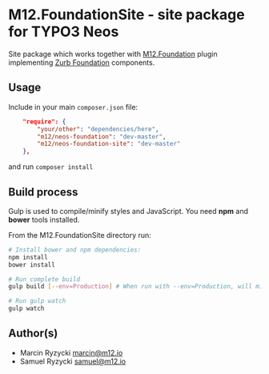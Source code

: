 # M12.FoundationSite - site package for TYPO3 Neos

Site package which works together with [M12.Foundation](https://github.com/million12/M12.Foundation) plugin implementing [Zurb Foundation](http://foundation.zurb.com/) components.

## Usage

Include in your main `composer.json` file:  
``` json
    "require": {
        "your/other": "dependencies/here",
        "m12/neos-foundation": "dev-master",
        "m12/neos-foundation-site": "dev-master"
    },
```  
and run `composer install`


## Build process

Gulp is used to compile/minify styles and JavaScript. You need **npm** and **bower** tools installed.

From the M12.FoundationSite directory run:

``` bash
# Install bower and npm dependencies:
npm install
bower install

# Run complete build
gulp build [--env=Production] # When run with --env=Production, will minify/compress files

# Run gulp watch
gulp watch
```


## Author(s)

* Marcin Ryzycki marcin@m12.io  
* Samuel Ryzycki samuel@m12.io
